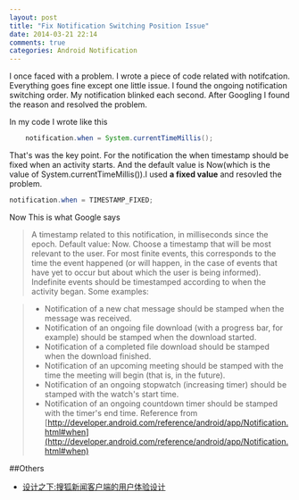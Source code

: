 ```yaml
---
layout: post
title: "Fix Notification Switching Position Issue"
date: 2014-03-21 22:14
comments: true
categories: Android Notification 
---
```

I once faced with a problem. I wrote a piece of code related with notifcation. Everything goes fine except one little issue. I found the ongoing notification switching order. My notification blinked each second.  After Googling I found the reason and resolved the problem.  
<!-- more -->
In my code I wrote like this
```java
    notification.when = System.currentTimeMillis();
```
That's was the key point. For the notification the when timestamp should be fixed when an activity starts. And the default value is Now(which is the value of System.currentTimeMillis()).I used **a fixed value** and resovled the problem.
```java
notification.when = TIMESTAMP_FIXED;
```
Now This is what Google says  
>A timestamp related to this notification, in milliseconds since the epoch. Default value: Now. Choose a timestamp that will be most relevant to the user. For most finite events, this corresponds to the time the event happened (or will happen, in the case of events that have yet to occur but about which the user is being informed). Indefinite events should be timestamped according to when the activity began. Some examples:

>  *  Notification of a new chat message should be stamped when the message was received.
>  * Notification of an ongoing file download (with a progress bar, for example) should be stamped when the download started.
>  *  Notification of a completed file download should be stamped when the download finished.
>  *  Notification of an upcoming meeting should be stamped with the time the meeting will begin (that is, in the future).
>  *  Notification of an ongoing stopwatch (increasing timer) should be stamped with the watch's start time.
>  *  Notification of an ongoing countdown timer should be stamped with the timer's end time.
>  Reference from [http://developer.android.com/reference/android/app/Notification.html#when](http://developer.android.com/reference/android/app/Notification.html#when)

##Others
  * <a href="http://www.amazon.cn/gp/product/B00HUA52T2/ref=as_li_tf_tl?ie=UTF8&camp=536&creative=3200&creativeASIN=B00HUA52T2&linkCode=as2&tag=droidyue-23">设计之下:搜狐新闻客户端的用户体验设计</a><img src="http://ir-cn.amazon-adsystem.com/e/ir?t=droidyue-23&l=as2&o=28&a=B00HUA52T2" width="1" height="1" border="0" alt="" style="border:none !important; margin:0px !important;" />

